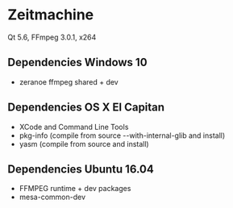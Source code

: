 # Zeitmachine

Qt 5.6, FFmpeg 3.0.1, x264

## Dependencies Windows 10

- zeranoe ffmpeg shared + dev

## Dependencies OS X El Capitan

- XCode and Command Line Tools
- pkg-info (compile from source --with-internal-glib and install)
- yasm (compile from source and install)

## Dependencies Ubuntu 16.04

- FFMPEG runtime + dev packages
- mesa-common-dev
